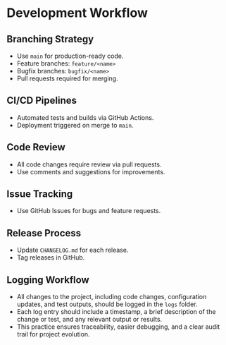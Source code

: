# Development Workflow

## Branching Strategy
- Use `main` for production-ready code.
- Feature branches: `feature/<name>`
- Bugfix branches: `bugfix/<name>`
- Pull requests required for merging.

## CI/CD Pipelines
- Automated tests and builds via GitHub Actions.
- Deployment triggered on merge to `main`.

## Code Review
- All code changes require review via pull requests.
- Use comments and suggestions for improvements.

## Issue Tracking
- Use GitHub Issues for bugs and feature requests.

## Release Process
- Update `CHANGELOG.md` for each release.
- Tag releases in GitHub.

## Logging Workflow
- All changes to the project, including code changes, configuration updates, and test outputs, should be logged in the `logs` folder.
- Each log entry should include a timestamp, a brief description of the change or test, and any relevant output or results.
- This practice ensures traceability, easier debugging, and a clear audit trail for project evolution.
